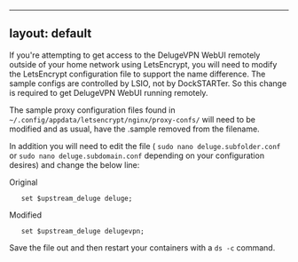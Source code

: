
---
layout: default
---

If you're attempting to get access to the DelugeVPN WebUI remotely outside of your home network using LetsEncrypt, you will need to modify the LetsEncrypt configuration file to support the name difference. The sample configs are controlled by LSIO, not by DockSTARTer. So this change is required to get DelugeVPN WebUI running remotely.


The sample proxy configuration files found in `~/.config/appdata/letsencrypt/nginx/proxy-confs/` will need to be modified and as usual, have the .sample removed from the filename.

In addition you will need to edit the file ( `sudo nano deluge.subfolder.conf` or `sudo nano deluge.subdomain.conf` depending on your configuration desires) and change the below line:

Original
```
   set $upstream_deluge deluge;
```
Modified
```
   set $upstream_deluge delugevpn;
```

Save the file out and then restart your containers with a `ds -c` command.
